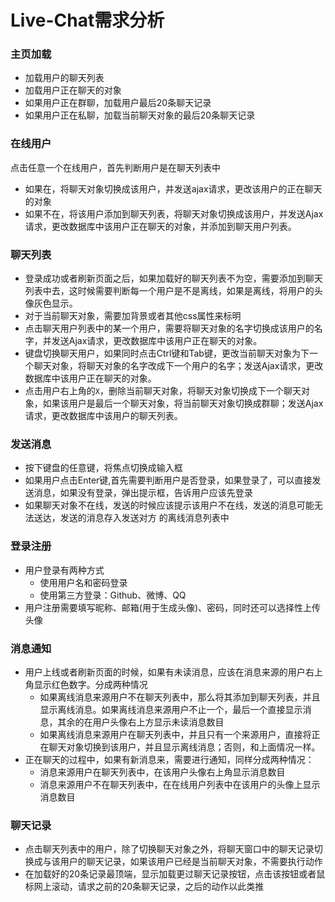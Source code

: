 # Live-Chat需求分析

### 主页加载
- 加载用户的聊天列表
- 加载用户正在聊天的对象
- 如果用户正在群聊，加载用户最后20条聊天记录
- 如果用户正在私聊，加载当前聊天对象的最后20条聊天记录

### 在线用户
点击任意一个在线用户，首先判断用户是在聊天列表中

- 如果在，将聊天对象切换成该用户，并发送ajax请求，更改该用户的正在聊天的对象
- 如果不在，将该用户添加到聊天列表，将聊天对象切换成该用户，并发送Ajax请求，更改数据库中该用户正在聊天的对象，并添加到聊天用户列表。

### 聊天列表
- 登录成功或者刷新页面之后，如果加载好的聊天列表不为空，需要添加到聊天列表中去，这时候需要判断每一个用户是不是离线，如果是离线，将用户的头像灰色显示。
- 对于当前聊天对象，需要加背景或者其他css属性来标明
- 点击聊天用户列表中的某一个用户，需要将聊天对象的名字切换成该用户的名字，并发送Ajax请求，更改数据库中该用户正在聊天的对象。
- 键盘切换聊天用户，如果同时点击Ctrl键和Tab键，更改当前聊天对象为下一个聊天对象，将聊天对象的名字改成下一个用户的名字；发送Ajax请求，更改数据库中该用户正在聊天的对象。
- 点击用户右上角的`X`，删除当前聊天对象，将聊天对象切换成下一个聊天对象，如果该用户是最后一个聊天对象，将当前聊天对象切换成群聊；发送Ajax请求，更改数据库中该用户的聊天列表。

### 发送消息
- 按下键盘的任意键，将焦点切换成输入框
- 如果用户点击Enter键,首先需要判断用户是否登录，如果登录了，可以直接发送消息，如果没有登录，弹出提示框，告诉用户应该先登录
- 如果聊天对象不在线，发送的时候应该提示该用户不在线，发送的消息可能无法送达，发送的消息存入发送对方 的离线消息列表中


### 登录注册
- 用户登录有两种方式
    - 使用用户名和密码登录
    - 使用第三方登录：Github、微博、QQ
- 用户注册需要填写昵称、邮箱(用于生成头像)、密码，同时还可以选择性上传头像

### 消息通知
- 用户上线或者刷新页面的时候，如果有未读消息，应该在消息来源的用户右上角显示红色数字。分成两种情况
    - 如果离线消息来源用户不在聊天列表中，那么将其添加到聊天列表，并且显示离线消息。如果离线消息来源用户不止一个，最后一个直接显示消息，其余的在用户头像右上方显示未读消息数目
    - 如果离线消息来源用户在聊天列表中，并且只有一个来源用户，直接将正在聊天对象切换到该用户，并且显示离线消息；否则，和上面情况一样。
- 正在聊天的过程中，如果有新消息来，需要进行通知，同样分成两种情况：
    - 消息来源用户在聊天列表中，在该用户头像右上角显示消息数目
    - 消息来源用户不在聊天列表中，在在线用户列表中在该用户的头像上显示消息数目

### 聊天记录
- 点击聊天列表中的用户，除了切换聊天对象之外，将聊天窗口中的聊天记录切换成与该用户的聊天记录，如果该用户已经是当前聊天对象，不需要执行动作
- 在加载好的20条记录最顶端，显示加载更过聊天记录按钮，点击该按钮或者鼠标网上滚动，请求之前的20条聊天记录，之后的动作以此类推